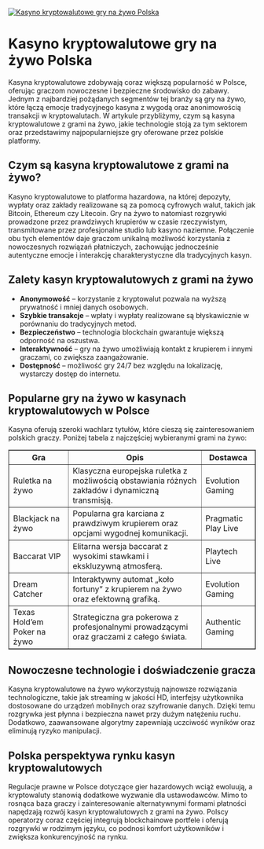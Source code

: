 [![Kasyno kryptowalutowe gry na żywo Polska](https://123-caf.pages.dev/gitsignup.png)](https://vrmoo.ru/Bt82HjjY)

<h1>Kasyno kryptowalutowe gry na żywo Polska</h1> <p>Kasyna kryptowalutowe zdobywają coraz większą popularność w Polsce, oferując graczom nowoczesne i bezpieczne środowisko do zabawy. Jednym z najbardziej pożądanych segmentów tej branży są gry na żywo, które łączą emocje tradycyjnego kasyna z wygodą oraz anonimowością transakcji w kryptowalutach. W artykule przybliżymy, czym są kasyna kryptowalutowe z grami na żywo, jakie technologie stoją za tym sektorem oraz przedstawimy najpopularniejsze gry oferowane przez polskie platformy.</p>  <h2>Czym są kasyna kryptowalutowe z grami na żywo?</h2> <p>Kasyno kryptowalutowe to platforma hazardowa, na której depozyty, wypłaty oraz zakłady realizowane są za pomocą cyfrowych walut, takich jak Bitcoin, Ethereum czy Litecoin. Gry na żywo to natomiast rozgrywki prowadzone przez prawdziwych krupierów w czasie rzeczywistym, transmitowane przez profesjonalne studio lub kasyno naziemne. Połączenie obu tych elementów daje graczom unikalną możliwość korzystania z nowoczesnych rozwiązań płatniczych, zachowując jednocześnie autentyczne emocje i interakcję charakterystyczne dla tradycyjnych kasyn.</p>  <h2>Zalety kasyn kryptowalutowych z grami na żywo</h2> <ul>   <li><strong>Anonymowość</strong> – korzystanie z kryptowalut pozwala na wyższą prywatność i mniej danych osobowych.</li>   <li><strong>Szybkie transakcje</strong> – wpłaty i wypłaty realizowane są błyskawicznie w porównaniu do tradycyjnych metod.</li>   <li><strong>Bezpieczeństwo</strong> – technologia blockchain gwarantuje większą odporność na oszustwa.</li>   <li><strong>Interaktywność</strong> – gry na żywo umożliwiają kontakt z krupierem i innymi graczami, co zwiększa zaangażowanie.</li>   <li><strong>Dostępność</strong> – możliwość gry 24/7 bez względu na lokalizację, wystarczy dostęp do internetu.</li> </ul>  <h2>Popularne gry na żywo w kasynach kryptowalutowych w Polsce</h2> <p>Kasyna oferują szeroki wachlarz tytułów, które cieszą się zainteresowaniem polskich graczy. Poniżej tabela z najczęściej wybieranymi grami na żywo:</p>  <table border="1" cellspacing="0" cellpadding="8">   <thead>     <tr>       <th>Gra</th>       <th>Opis</th>       <th>Dostawca</th>     </tr>   </thead>   <tbody>     <tr>       <td>Ruletka na żywo</td>       <td>Klasyczna europejska ruletka z możliwością obstawiania różnych zakładów i dynamiczną transmisją.</td>       <td>Evolution Gaming</td>     </tr>     <tr>       <td>Blackjack na żywo</td>       <td>Popularna gra karciana z prawdziwym krupierem oraz opcjami wygodnej komunikacji.</td>       <td>Pragmatic Play Live</td>     </tr>     <tr>       <td>Baccarat VIP</td>       <td>Elitarna wersja baccarat z wysokimi stawkami i ekskluzywną atmosferą.</td>       <td>Playtech Live</td>     </tr>     <tr>       <td>Dream Catcher</td>       <td>Interaktywny automat „koło fortuny” z krupierem na żywo oraz efektowną grafiką.</td>       <td>Evolution Gaming</td>     </tr>     <tr>       <td>Texas Hold’em Poker na żywo</td>       <td>Strategiczna gra pokerowa z profesjonalnymi prowadzącymi oraz graczami z całego świata.</td>       <td>Authentic Gaming</td>     </tr>   </tbody> </table>  <h2>Nowoczesne technologie i doświadczenie gracza</h2> <p>Kasyna kryptowalutowe na żywo wykorzystują najnowsze rozwiązania technologiczne, takie jak streaming w jakości HD, interfejsy użytkownika dostosowane do urządzeń mobilnych oraz szyfrowanie danych. Dzięki temu rozgrywka jest płynna i bezpieczna nawet przy dużym natężeniu ruchu. Dodatkowo, zaawansowane algorytmy zapewniają uczciwość wyników oraz eliminują ryzyko manipulacji.</p>  <h2>Polska perspektywa rynku kasyn kryptowalutowych</h2> <p>Regulacje prawne w Polsce dotyczące gier hazardowych wciąż ewoluują, a kryptowaluty stanowią dodatkowe wyzwanie dla ustawodawców. Mimo to rosnąca baza graczy i zainteresowanie alternatywnymi formami płatności napędzają rozwój kasyn kryptowalutowych z grami na żywo. Polscy operatorzy coraz częściej integrują blockchainowe portfele i oferują rozgrywki w rodzimym języku, co podnosi komfort użytkowników i zwiększa konkurencyjność na rynku.</p>
